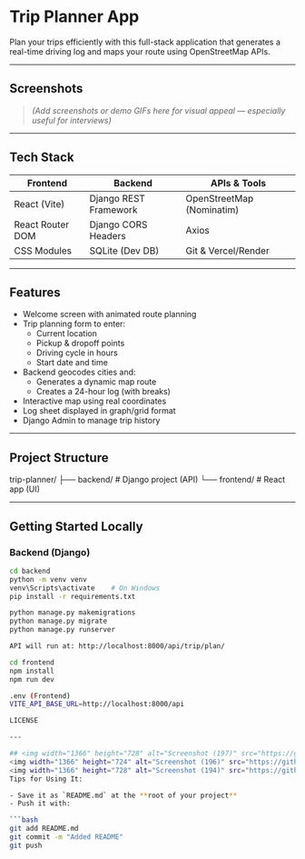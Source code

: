 # Trip Planner App

Plan your trips efficiently with this full-stack application that generates a real-time driving log and maps your route using OpenStreetMap APIs.

---

## Screenshots

> _(Add screenshots or demo GIFs here for visual appeal — especially useful for interviews)_

---

## Tech Stack

| Frontend | Backend  | APIs & Tools         |
|----------|----------|----------------------|
| React (Vite) | Django REST Framework | OpenStreetMap (Nominatim) |
| React Router DOM | Django CORS Headers | Axios |
| CSS Modules | SQLite (Dev DB) | Git & Vercel/Render |

---

## Features

- Welcome screen with animated route planning
- Trip planning form to enter:
  - Current location
  - Pickup & dropoff points
  - Driving cycle in hours
  - Start date and time
- Backend geocodes cities and:
  - Generates a dynamic map route
  - Creates a 24-hour log (with breaks)
- Interactive map using real coordinates
- Log sheet displayed in graph/grid format
- Django Admin to manage trip history

---

## Project Structure
trip-planner/
├── backend/ # Django project (API)
└── frontend/ # React app (UI)


---

## Getting Started Locally

### Backend (Django)

```bash
cd backend
python -m venv venv
venv\Scripts\activate    # On Windows
pip install -r requirements.txt

python manage.py makemigrations
python manage.py migrate
python manage.py runserver

API will run at: http://localhost:8000/api/trip/plan/

cd frontend
npm install
npm run dev

.env (Frontend)
VITE_API_BASE_URL=http://localhost:8000/api

LICENSE

---

## <img width="1366" height="728" alt="Screenshot (197)" src="https://github.com/user-attachments/assets/0dcfe760-277e-47a7-88bd-ed535c15e933" />
<img width="1366" height="724" alt="Screenshot (196)" src="https://github.com/user-attachments/assets/24884a08-c4b5-4460-95da-653a52b98099" />
<img width="1366" height="728" alt="Screenshot (194)" src="https://github.com/user-attachments/assets/d151e574-9950-480a-a2b3-aad240120510" />
Tips for Using It:

- Save it as `README.md` at the **root of your project**
- Push it with:

```bash
git add README.md
git commit -m "Added README"
git push



